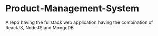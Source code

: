 # Product-Management-System
A repo having the fullstack web application having the combination of ReactJS, NodeJS and MongoDB
